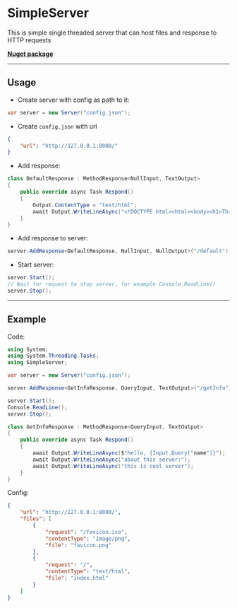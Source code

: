 # SimpleServer

This is simple single threaded server that can host files and response to HTTP requests

[**Nuget package**](https://www.nuget.org/packages/SimpleNebulaServer)

---

## Usage

+ Create server with config as path to it:

```cs
var server = new Server("config.json");
```

+ Create `config.json` with url

```json
{
    "url": "http://127.0.0.1:8080/"
}
```

+ Add response:

```cs
class DefaultResponse : MethodResponse<NullInput, TextOutput>
{
    public override async Task Respond()
    {
        Output.ContentType = "text/html";
        await Output.WriteLineAsync("<!DOCTYPE html><html><body><h1>This is default response.</h1></body></html>");
    }
}
```

+ Add response to server:

```cs
server.AddResponse<DefaultResponse, NullInput, NullOutput>("/default");
```

+ Start server:

```cs
server.Start();
// Wait for request to stop server, for example Console.ReadLine()
server.Stop();
```

---

## Example

Code:

```cs
using System;
using System.Threading.Tasks;
using SimpleServer;

var server = new Server("config.json");

server.AddResponse<GetInfoResponse, QueryInput, TextOutput>("/getInfo");

server.Start();
Console.ReadLine();
server.Stop();

class GetInfoResponse : MethodResponse<QueryInput, TextOutput>
{
    public override async Task Respond()
    {
        await Output.WriteLineAsync($"hello, {Input.Query["name"]}");
        await Output.WriteLineAsync("about this server:");
        await Output.WriteLineAsync("this is cool server");
    }
}
```

Config:

```json
{
    "url": "http://127.0.0.1:8080/",
    "files": [
        {
            "request": "/favicon.ico",
            "contentType": "image/png",
            "file": "favicon.png"
        },
        {
            "request": "/",
            "contentType": "text/html",
            "file": "index.html"
        }
    ]
}
```
